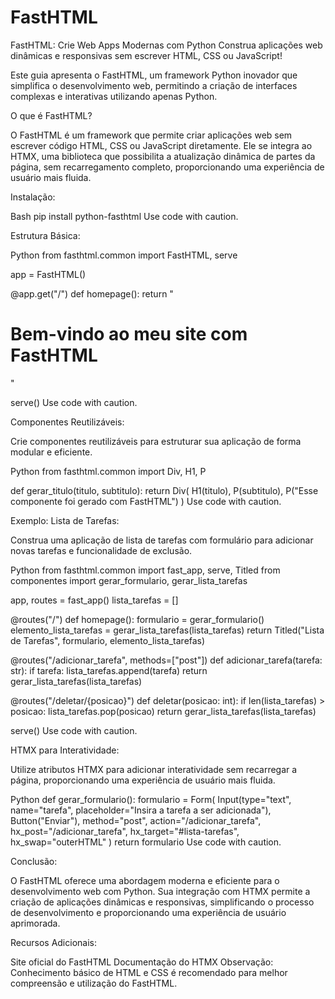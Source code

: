# FastHTML

FastHTML: Crie Web Apps Modernas com Python
Construa aplicações web dinâmicas e responsivas sem escrever HTML, CSS ou JavaScript!

Este guia apresenta o FastHTML, um framework Python inovador que simplifica o desenvolvimento web, permitindo a criação de interfaces complexas e interativas utilizando apenas Python.

O que é FastHTML?

O FastHTML é um framework que permite criar aplicações web sem escrever código HTML, CSS ou JavaScript diretamente. Ele se integra ao HTMX, uma biblioteca que possibilita a atualização dinâmica de partes da página, sem recarregamento completo, proporcionando uma experiência de usuário mais fluida.

Instalação:

Bash
pip install python-fasthtml
Use code with caution.

Estrutura Básica:

Python
from fasthtml.common import FastHTML, serve

app = FastHTML()

@app.get("/")
def homepage():
  return "<h1>Bem-vindo ao meu site com FastHTML</h1>"

serve()
Use code with caution.

Componentes Reutilizáveis:

Crie componentes reutilizáveis para estruturar sua aplicação de forma modular e eficiente.

Python
from fasthtml.common import Div, H1, P

def gerar_titulo(titulo, subtitulo):
  return Div(
    H1(titulo),
    P(subtitulo),
    P("Esse componente foi gerado com FastHTML")
  )
Use code with caution.

Exemplo: Lista de Tarefas:

Construa uma aplicação de lista de tarefas com formulário para adicionar novas tarefas e funcionalidade de exclusão.

Python
from fasthtml.common import fast_app, serve, Titled
from componentes import gerar_formulario, gerar_lista_tarefas

app, routes = fast_app()
lista_tarefas = []

@routes("/")
def homepage():
  formulario = gerar_formulario()
  elemento_lista_tarefas = gerar_lista_tarefas(lista_tarefas)
  return Titled("Lista de Tarefas", formulario, elemento_lista_tarefas)

@routes("/adicionar_tarefa", methods=["post"])
def adicionar_tarefa(tarefa: str):
  if tarefa:
    lista_tarefas.append(tarefa)
  return gerar_lista_tarefas(lista_tarefas)

@routes("/deletar/{posicao}")
def deletar(posicao: int):
  if len(lista_tarefas) > posicao:
    lista_tarefas.pop(posicao)
  return gerar_lista_tarefas(lista_tarefas)

serve()
Use code with caution.

HTMX para Interatividade:

Utilize atributos HTMX para adicionar interatividade sem recarregar a página, proporcionando uma experiência de usuário mais fluida.

Python
def gerar_formulario():
  formulario = Form(
    Input(type="text", name="tarefa", placeholder="Insira a tarefa a ser adicionada"),
    Button("Enviar"),
    method="post",
    action="/adicionar_tarefa",
    hx_post="/adicionar_tarefa",
    hx_target="#lista-tarefas",
    hx_swap="outerHTML"
  )
  return formulario
Use code with caution.

Conclusão:

O FastHTML oferece uma abordagem moderna e eficiente para o desenvolvimento web com Python. Sua integração com HTMX permite a criação de aplicações dinâmicas e responsivas, simplificando o processo de desenvolvimento e proporcionando uma experiência de usuário aprimorada.

Recursos Adicionais:

Site oficial do FastHTML
Documentação do HTMX
Observação: Conhecimento básico de HTML e CSS é recomendado para melhor compreensão e utilização do FastHTML.